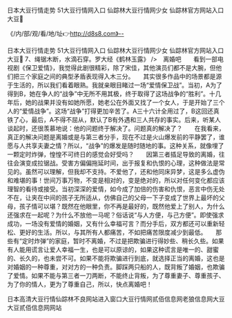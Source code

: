 日本大豆行情走势
51大豆行情网入口
仙踪林大豆行情网少女
仙踪林官方网站入口大豆


《/内/部/观/看/地/址👉http://d8s8.com》--

日本大豆行情走势
51大豆行情网入口
仙踪林大豆行情网少女
仙踪林官方网站入口大豆
	7、绳锯木断，水滴石穿。罗大经《鹤林玉露》
/>　离婚吧　　看到一部电视剧《保卫爱情》，我觉得此剧很精彩，除了宋佳，其他演员们都不是大腕，但他们把三个家庭之间的典型矛盾表现得入木三分。　　其实很多作品中的场景都是源于生活的，所以我们看着眼熟。我就亲眼目睹过一场“爱情保卫战”。当初，A为了得到B，她在争人的“战争”中无所不用其极，终于取得了这场战争的“胜利”。十几年后，她的战果并没有如她所愿，她老公在外面又找了一个女人，于是开始了三个人的“爱情战争”。这场“战争”打得更加辛苦了。A三十六计全用过了，B这回还真铁了心，最后，A不得不屈从，默认了B有外遇和三人共存的事实。后来，听某人谈起时，还很羡慕地说：他的问题终于解决了。问题真的解决了？　　在我看来，真正的解决问题是离婚或是与第三者分手，现在不过是火山爆发前的平静罢了，谁愿与人共享夫妻之情？所以，“战争”的爆发是随时随地的事。这种关系，就像埋了一颗定时炸弹，惶惶不可终日的感觉会好受吗？　　因第三者插足导致的离婚，往往会演变成拉锯战。受害方偏偏拖延时间，出于报复和仇恨的心理，这种做法是常见的。虽然可以理解，但我却不支持。不爱他了，还和他同床异梦，这是多么虚伪和难堪的事！世间万事万物，不变是相对的，变是绝对的，所以对任何变化都应该理智的看待或接受。当初深深的爱情，如今成了加倍的伤害和仇恨，恶言中伤无处不在，让夹在中间的孩子无所适从，仿佛自己的父母一下子变成了世界上最坏的父母，孩子情可以堪？既然在他眼里，你不再是最好的，既然他爱上了别人，为什么还强求在一起呢？为什么不放他一马呢？俗话说“与人方便，与己方便”。即使强求成功，一场没有爱情的婚姻，又有什么幸福可言？而分手后，双方都还可以重新轻松、更好的生活。所以，与其所有人都痛苦，不如把痛苦限度减少到最低。　　那些有“定时炸弹”的家庭，暂时不离婚，不过是把欺骗进行得妙些、稍长久些。如果有人能用谎言让爱人幸福一生，也是可以原谅的，如果这种谎言是唯一的、甜蜜的、长久的，也未尝不可。如果不能将欺骗进行到底，就选择正当的离婚，这也是对婚姻的一种尊重，对对方的一种负责。脚踩两只船的人，既背叛了婚姻，也欺骗了爱情。如果不能与第三者一刀两断，不能终止背叛，为了尊重妻子、尊重孩子、为了你的情人，更为了尊重自己，所以，快点离婚吧！





日本高清大豆行情仙踪林不良网站进入窗口大豆行情网贰佰信息网老狼信息网大豆大豆贰佰信息网网站
